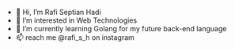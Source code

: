 - 👋 Hi, I’m Rafi Septian Hadi
- 👀 I’m interested in Web Technologies
- 🌱 I’m currently learning Golang for my future back-end language
- 📫 reach me @rafi_s_h on instagram

<!---
rafiseptian90/rafiseptian90 is a ✨ special ✨ repository because its `README.md` (this file) appears on your GitHub profile.
You can click the Preview link to take a look at your changes.
--->

